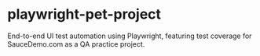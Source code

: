# playwright-pet-project
End-to-end UI test automation using Playwright, featuring test coverage for SauceDemo.com as a QA practice project.

